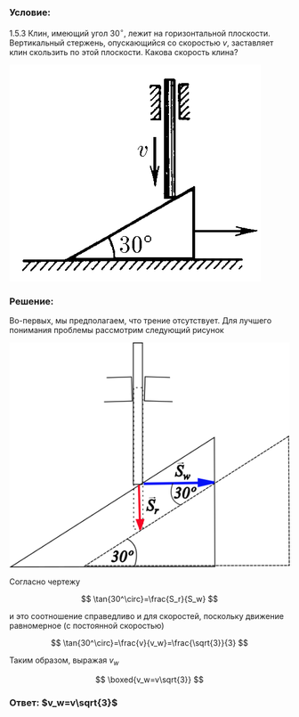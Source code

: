 ###  Условие:

$1.5.3$ Клин, имеющий угол $30^{\circ}$, лежит на горизонтальной плоскости. Вертикальный стержень, опускающийся со скоростью $v$, заставляет клин скользить по этой плоскости. Какова скорость клина?

![ К задаче 1.5.2 |452x389, 31%](../../img/1.5.3/statement.png)

###  Решение:

Во-первых, мы предполагаем, что трение отсутствует. Для лучшего понимания проблемы рассмотрим следующий рисунок

![ Движение клина и стержня |558x447, 34%](../../img/1.5.3/1.5.3.png)

Согласно чертежу

$$
\tan{30^\circ}=\frac{S_r}{S_w}
$$

и это соотношение справедливо и для скоростей, поскольку движение равномерное (с постоянной скоростью)

$$
\tan{30^\circ}=\frac{v}{v_w}=\frac{\sqrt{3}}{3}
$$

Таким образом, выражая $v_w$

$$
\boxed{v_w=v\sqrt{3}}
$$

###  Ответ: $v_w=v\sqrt{3}$